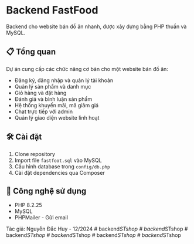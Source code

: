﻿# Backend FastFood

Backend cho website bán đồ ăn nhanh, được xây dựng bằng PHP thuần và MySQL.

## 📋 Tổng quan

Dự án cung cấp các chức năng cơ bản cho một website bán đồ ăn:

- Đăng ký, đăng nhập và quản lý tài khoản
- Quản lý sản phẩm và danh mục
- Giỏ hàng và đặt hàng
- Đánh giá và bình luận sản phẩm
- Hệ thống khuyến mãi, mã giảm giá
- Chat trực tiếp với admin
- Quản lý giao diện website linh hoạt

## 🛠️ Cài đặt

1. Clone repository
2. Import file `fastfoot.sql` vào MySQL
3. Cấu hình database trong `config/db.php`
4. Cài đặt dependencies qua Composer

## 🔧 Công nghệ sử dụng

- PHP 8.2.25
- MySQL
- PHPMailer - Gửi email

Tác giả: Nguyễn Đắc Huy - 12/2024
#   b a c k e n d _ S T s h o p  
 #   b a c k e n d _ S T s h o p  
 #   b a c k e n d _ S T s h o p  
 #   b a c k e n d _ S T s h o p  
 #   b a c k e n d _ S T s h o p  
 #   b a c k e n d _ S T s h o p  
 